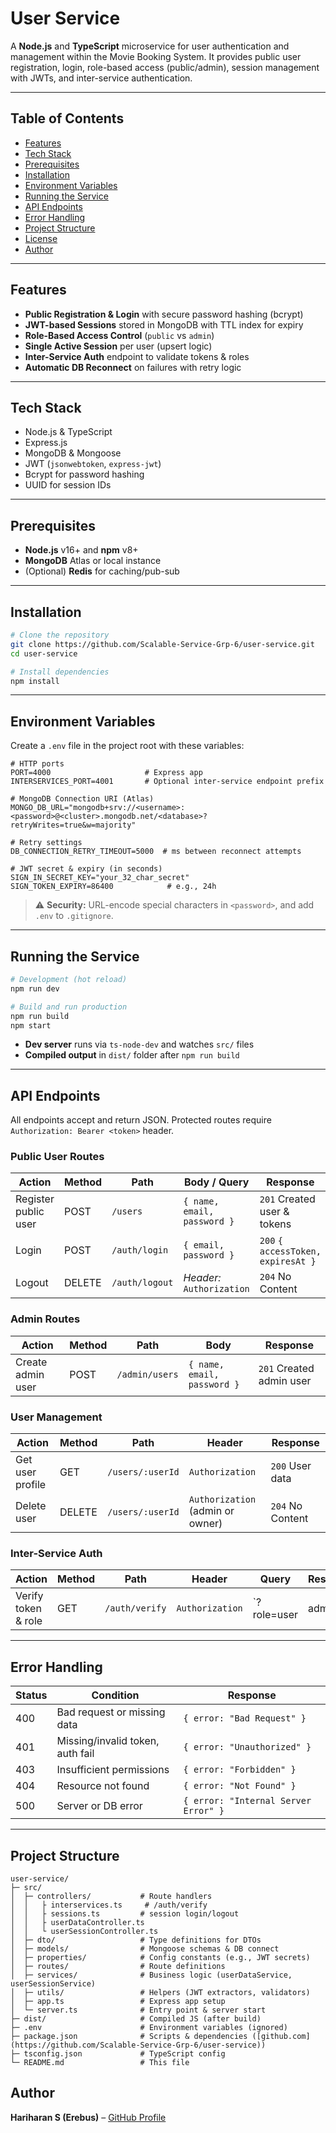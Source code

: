 # User Service

A **Node.js** and **TypeScript** microservice for user authentication and management within the Movie Booking System. It provides public user registration, login, role-based access (public/admin), session management with JWTs, and inter-service authentication.

---

## Table of Contents

- [Features](#features)
- [Tech Stack](#tech-stack)
- [Prerequisites](#prerequisites)
- [Installation](#installation)
- [Environment Variables](#environment-variables)
- [Running the Service](#running-the-service)
- [API Endpoints](#api-endpoints)
- [Error Handling](#error-handling)
- [Project Structure](#project-structure)
- [License](#license)
- [Author](#author)

---

## Features

- **Public Registration & Login** with secure password hashing (bcrypt)
- **JWT-based Sessions** stored in MongoDB with TTL index for expiry
- **Role-Based Access Control** (`public` vs `admin`)
- **Single Active Session** per user (upsert logic)
- **Inter-Service Auth** endpoint to validate tokens & roles
- **Automatic DB Reconnect** on failures with retry logic

---

## Tech Stack

- Node.js & TypeScript
- Express.js
- MongoDB & Mongoose
- JWT (`jsonwebtoken`, `express-jwt`)
- Bcrypt for password hashing
- UUID for session IDs

---

## Prerequisites

- **Node.js** v16+ and **npm** v8+
- **MongoDB** Atlas or local instance
- (Optional) **Redis** for caching/pub-sub

---

## Installation

```bash
# Clone the repository
git clone https://github.com/Scalable-Service-Grp-6/user-service.git
cd user-service

# Install dependencies
npm install
```

---

## Environment Variables

Create a `.env` file in the project root with these variables:

```dotenv
# HTTP ports
PORT=4000                     # Express app
INTERSERVICES_PORT=4001       # Optional inter-service endpoint prefix

# MongoDB Connection URI (Atlas)
MONGO_DB_URL="mongodb+srv://<username>:<password>@<cluster>.mongodb.net/<database>?retryWrites=true&w=majority"

# Retry settings
DB_CONNECTION_RETRY_TIMEOUT=5000  # ms between reconnect attempts

# JWT secret & expiry (in seconds)
SIGN_IN_SECRET_KEY="your_32_char_secret"
SIGN_TOKEN_EXPIRY=86400            # e.g., 24h
```

> ⚠️ **Security:** URL-encode special characters in `<password>`, and add `.env` to `.gitignore`.

---

## Running the Service

```bash
# Development (hot reload)
npm run dev

# Build and run production
npm run build
npm start
```

- **Dev server** runs via `ts-node-dev` and watches `src/` files
- **Compiled output** in `dist/` folder after `npm run build`

---

## API Endpoints

All endpoints accept and return JSON. Protected routes require `Authorization: Bearer <token>` header.

### Public User Routes

| Action                | Method | Path                  | Body / Query                          | Response                       |
|-----------------------|--------|-----------------------|---------------------------------------|--------------------------------|
| Register public user  | POST   | `/users`              | `{ name, email, password }`           | `201` Created user & tokens    |
| Login                 | POST   | `/auth/login`         | `{ email, password }`                 | `200` `{ accessToken, expiresAt }` |
| Logout                | DELETE | `/auth/logout`        | *Header:* `Authorization`             | `204` No Content               |

### Admin Routes

| Action                | Method | Path                   | Body                                  | Response                       |
|-----------------------|--------|------------------------|---------------------------------------|--------------------------------|
| Create admin user     | POST   | `/admin/users`         | `{ name, email, password }`           | `201` Created admin user       |

### User Management

| Action                | Method | Path                  | Header                                | Response                       |
|-----------------------|--------|-----------------------|---------------------------------------|--------------------------------|
| Get user profile      | GET    | `/users/:userId`      | `Authorization`                       | `200` User data                |
| Delete user           | DELETE | `/users/:userId`      | `Authorization` (admin or owner)      | `204` No Content               |

### Inter-Service Auth

| Action                | Method | Path                  | Header                                | Query                              | Response                             |
|-----------------------|--------|-----------------------|---------------------------------------|------------------------------------|--------------------------------------|
| Verify token & role   | GET    | `/auth/verify`        | `Authorization`                       | `?role=user|admin`               | `200` `{ authorized, userId, role }` |

---

## Error Handling

| Status | Condition                         | Response                         |
|--------|-----------------------------------|----------------------------------|
| 400    | Bad request or missing data       | `{ error: "Bad Request" }`     |
| 401    | Missing/invalid token, auth fail  | `{ error: "Unauthorized" }`    |
| 403    | Insufficient permissions          | `{ error: "Forbidden" }`       |
| 404    | Resource not found                | `{ error: "Not Found" }`       |
| 500    | Server or DB error                | `{ error: "Internal Server Error" }` |

---

## Project Structure

```
user-service/
├─ src/
│  ├─ controllers/           # Route handlers
│  │   ├ interservices.ts     # /auth/verify
│  │   ├ sessions.ts         # session login/logout
│  │   ├ userDataController.ts
│  │   └ userSessionController.ts
│  ├─ dto/                   # Type definitions for DTOs
│  ├─ models/                # Mongoose schemas & DB connect
│  ├─ properties/            # Config constants (e.g., JWT secrets)
│  ├─ routes/                # Route definitions
│  ├─ services/              # Business logic (userDataService, userSessionService)
│  ├─ utils/                 # Helpers (JWT extractors, validators)
│  ├─ app.ts                 # Express app setup
│  └─ server.ts              # Entry point & server start
├─ dist/                     # Compiled JS (after build)
├─ .env                      # Environment variables (ignored)
├─ package.json              # Scripts & dependencies ([github.com](https://github.com/Scalable-Service-Grp-6/user-service))
├─ tsconfig.json             # TypeScript config
└─ README.md                 # This file
```

## Author

**Hariharan S (Erebus)** – [GitHub Profile](https://github.com/Scalable-Service-Grp-6)
